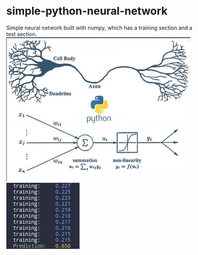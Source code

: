# simple-python-neural-network
Simple neural network built with numpy, which has a training section and a test section.
![sampleimg](https://github.com/emajidev/simple-python-neural-network/blob/master/sample.png)
![sample img terminal out](https://github.com/emajidev/simple-python-neural-network/blob/master/sample2.png)
